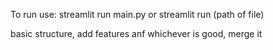 To run use:
streamlit run main.py
or streamlit run (path of file)

basic structure, add features anf whichever is good, merge it